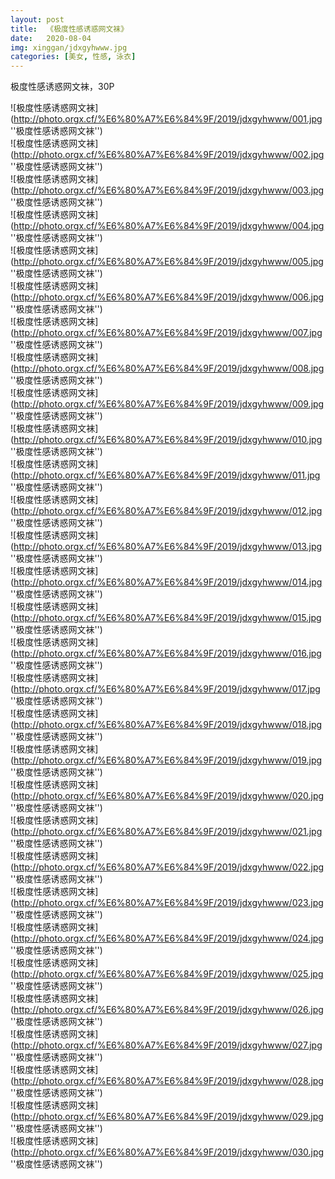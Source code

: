 ```yaml
---
layout: post
title:  《极度性感诱惑网文袜》
date:   2020-08-04
img: xinggan/jdxgyhwww.jpg
categories: [美女, 性感, 泳衣]
---
```


极度性感诱惑网文袜，30P

![极度性感诱惑网文袜](http://photo.orgx.cf/%E6%80%A7%E6%84%9F/2019/jdxgyhwww/001.jpg ''极度性感诱惑网文袜'') <br>
![极度性感诱惑网文袜](http://photo.orgx.cf/%E6%80%A7%E6%84%9F/2019/jdxgyhwww/002.jpg ''极度性感诱惑网文袜'') <br>
![极度性感诱惑网文袜](http://photo.orgx.cf/%E6%80%A7%E6%84%9F/2019/jdxgyhwww/003.jpg ''极度性感诱惑网文袜'') <br>
![极度性感诱惑网文袜](http://photo.orgx.cf/%E6%80%A7%E6%84%9F/2019/jdxgyhwww/004.jpg ''极度性感诱惑网文袜'') <br>
![极度性感诱惑网文袜](http://photo.orgx.cf/%E6%80%A7%E6%84%9F/2019/jdxgyhwww/005.jpg ''极度性感诱惑网文袜'') <br>
![极度性感诱惑网文袜](http://photo.orgx.cf/%E6%80%A7%E6%84%9F/2019/jdxgyhwww/006.jpg ''极度性感诱惑网文袜'') <br>
![极度性感诱惑网文袜](http://photo.orgx.cf/%E6%80%A7%E6%84%9F/2019/jdxgyhwww/007.jpg ''极度性感诱惑网文袜'') <br>
![极度性感诱惑网文袜](http://photo.orgx.cf/%E6%80%A7%E6%84%9F/2019/jdxgyhwww/008.jpg ''极度性感诱惑网文袜'') <br>
![极度性感诱惑网文袜](http://photo.orgx.cf/%E6%80%A7%E6%84%9F/2019/jdxgyhwww/009.jpg ''极度性感诱惑网文袜'') <br>
![极度性感诱惑网文袜](http://photo.orgx.cf/%E6%80%A7%E6%84%9F/2019/jdxgyhwww/010.jpg ''极度性感诱惑网文袜'') <br>
![极度性感诱惑网文袜](http://photo.orgx.cf/%E6%80%A7%E6%84%9F/2019/jdxgyhwww/011.jpg ''极度性感诱惑网文袜'') <br>
![极度性感诱惑网文袜](http://photo.orgx.cf/%E6%80%A7%E6%84%9F/2019/jdxgyhwww/012.jpg ''极度性感诱惑网文袜'') <br>
![极度性感诱惑网文袜](http://photo.orgx.cf/%E6%80%A7%E6%84%9F/2019/jdxgyhwww/013.jpg ''极度性感诱惑网文袜'') <br>
![极度性感诱惑网文袜](http://photo.orgx.cf/%E6%80%A7%E6%84%9F/2019/jdxgyhwww/014.jpg ''极度性感诱惑网文袜'') <br>
![极度性感诱惑网文袜](http://photo.orgx.cf/%E6%80%A7%E6%84%9F/2019/jdxgyhwww/015.jpg ''极度性感诱惑网文袜'') <br>
![极度性感诱惑网文袜](http://photo.orgx.cf/%E6%80%A7%E6%84%9F/2019/jdxgyhwww/016.jpg ''极度性感诱惑网文袜'') <br>
![极度性感诱惑网文袜](http://photo.orgx.cf/%E6%80%A7%E6%84%9F/2019/jdxgyhwww/017.jpg ''极度性感诱惑网文袜'') <br>
![极度性感诱惑网文袜](http://photo.orgx.cf/%E6%80%A7%E6%84%9F/2019/jdxgyhwww/018.jpg ''极度性感诱惑网文袜'') <br>
![极度性感诱惑网文袜](http://photo.orgx.cf/%E6%80%A7%E6%84%9F/2019/jdxgyhwww/019.jpg ''极度性感诱惑网文袜'') <br>
![极度性感诱惑网文袜](http://photo.orgx.cf/%E6%80%A7%E6%84%9F/2019/jdxgyhwww/020.jpg ''极度性感诱惑网文袜'') <br>
![极度性感诱惑网文袜](http://photo.orgx.cf/%E6%80%A7%E6%84%9F/2019/jdxgyhwww/021.jpg ''极度性感诱惑网文袜'') <br>
![极度性感诱惑网文袜](http://photo.orgx.cf/%E6%80%A7%E6%84%9F/2019/jdxgyhwww/022.jpg ''极度性感诱惑网文袜'') <br>
![极度性感诱惑网文袜](http://photo.orgx.cf/%E6%80%A7%E6%84%9F/2019/jdxgyhwww/023.jpg ''极度性感诱惑网文袜'') <br>
![极度性感诱惑网文袜](http://photo.orgx.cf/%E6%80%A7%E6%84%9F/2019/jdxgyhwww/024.jpg ''极度性感诱惑网文袜'') <br>
![极度性感诱惑网文袜](http://photo.orgx.cf/%E6%80%A7%E6%84%9F/2019/jdxgyhwww/025.jpg ''极度性感诱惑网文袜'') <br>
![极度性感诱惑网文袜](http://photo.orgx.cf/%E6%80%A7%E6%84%9F/2019/jdxgyhwww/026.jpg ''极度性感诱惑网文袜'') <br>
![极度性感诱惑网文袜](http://photo.orgx.cf/%E6%80%A7%E6%84%9F/2019/jdxgyhwww/027.jpg ''极度性感诱惑网文袜'') <br>
![极度性感诱惑网文袜](http://photo.orgx.cf/%E6%80%A7%E6%84%9F/2019/jdxgyhwww/028.jpg ''极度性感诱惑网文袜'') <br>
![极度性感诱惑网文袜](http://photo.orgx.cf/%E6%80%A7%E6%84%9F/2019/jdxgyhwww/029.jpg ''极度性感诱惑网文袜'') <br>
![极度性感诱惑网文袜](http://photo.orgx.cf/%E6%80%A7%E6%84%9F/2019/jdxgyhwww/030.jpg ''极度性感诱惑网文袜'') <br>
